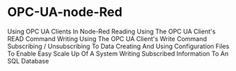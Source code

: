 # OPC-UA-node-Red
 Using OPC UA Clients In Node-Red Reading Using The OPC UA Client's READ Command Writing Using The OPC UA Client's Write Command Subscribing / Unsubscribing To Data Creating And Using Configuration Files To Enable Easy Scale Up Of A System Writing Subscribed Information To An SQL Database
